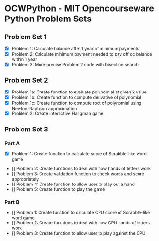 # OCWPython - MIT Opencourseware Python Problem Sets

## Problem Set 1
- [x] Problem 1: Calculate balance after 1 year of minimum payments
- [x] Problem 2: Calculate minimum payment needed to pay off cc balance within 1 year
- [x] Problem 3: More precise Problem 2 code with bisection search

## Problem Set 2
- [x] Problem 1a: Create function to evaluate polynomial at given x value
- [x] Problem 1b: Create function to compute derivative of polynomial
- [x] Problem 1c: Create function to compute root of polynomial using Newton-Raphson approximation
- [x] Problem 2: Create interactive Hangman game

## Problem Set 3
### Part A
- [x] Problem 1: Create function to calculate score of Scrabble-like word game
- [] Problem 2: Create functions to deal with how hands of letters work
- [] Problem 3: Create validation function to check words and score appropriately
- [] Problem 4: Create function to allow user to play out a hand
- [] Problem 5: Create function to play the game
### Part B
- [] Problem 1: Create function to calculate CPU  score of Scrabble-like word game
- [] Problem 2: Create functions to deal with how CPU hands of letters work
- [] Problem 3: Create function to allow user to play against the CPU